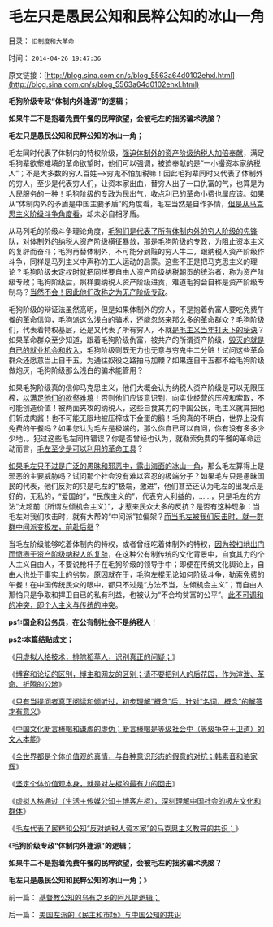 # 毛左只是愚民公知和民粹公知的冰山一角

目录： `旧制度和大革命` 

时间： `2014-04-26 19:47:36` 

原文链接：[http://blog.sina.com.cn/s/blog_5563a64d0102ehxl.html](http://blog.sina.com.cn/s/blog_5563a64d0102ehxl.html)

**毛狗阶级专政“体制内外逢源”的逻辑**；

**如果牛二不是抱着免费午餐的民粹欲望，会被毛左的拙劣骗术洗脑？**

**毛左只是愚民公知和民粹公知的冰山一角；**



毛左同时代表了体制内的特权阶级，[强迫体制外的资产阶级纳税人加倍奉献](../../../2013/1/15/苏杭现象“信仰政府创造价值”的民粹！制造了“无限制加税”.md)，满足毛狗辈欲壑难填的革命欲望时，他们可以强调，被迫奉献的是“一小撮资本家纳税人”；不是大多数的穷人百姓——>穷鬼不怕加税嘛！因此毛狗辈同时又代表了体制外的穷人，至少是代表穷人们，让资本家出血，替穷人出了一口仇富的气，也算是为人民服务的一种！毛狗阶级的专政为民出气，收点利已的革命小费也属应该。如果从“体制内外的矛盾是中国主要矛盾”的角度看，毛左当然是自作多情，[但是从马克思主义阶级斗争角度看](../../../2012/9/7/阶级斗争观念的宗教渊源，法西斯主义.md)，却未必自相矛盾。

从马列毛的阶级斗争理论角度，[毛狗们是代表了所有体制内外的穷人阶级的先锋](../../../2009/7/30/十几亿体制外老百姓的利益由谁呼吁.md)队，对体制外的纳税人资产阶级横征暴敛，那是毛狗阶级的专政，为阻止资本主义的复辟而奋斗；毛狗再替体制外，不可能分到赃的穷人牛二，跟纳税人资产阶级作斗争，同样是马列主义中声称的工人运动的启蒙。这些不正是把马克思主义的理论？毛狗阶级未定权时就把同样要自由人资产阶级纳税朝贡的统治者，称为资产阶级专政；毛狗阶级后，照样要纳税人资产阶级进贡，难道毛狗会自称是资产阶级专制鸟？[当然不会！因此他们改称之为无产阶级专政](../../../2009/8/6/谁能代表了今天全中国的劳动者利益？.md)。

毛狗阶级的辩证法虽然高明，但是如果体制外的穷人，不是抱着仇富人要吃免费午餐的革命信仰，毛狗派这么浅白的骗术，还能忽悠来那么多的革命群众？毛狗阶级们，代表着特权基层，还是又代表了所有穷人，不就[是毛主义当年打天下的秘诀](../../../2010/2/21/小农意识是中国农村的灾星.md)？如果革命群众至少知道，跟着毛狗阶级仇富，被共产的所谓资产阶级，[毁灭的就是自已的就业机会和收入](../../../2010/1/14/为什么说资产阶级就是工人阶级自已？.md)，毛狗阶级则既无力也无意与穷鬼牛二分赃！试问这些革命群众还愿意当上自干五，为通往奴役之路拍马加鞭？如果连自干五都不给毛狗阶级做炮灰，毛狗阶级那么浅白的骗术能管用？

如果毛狗阶级真的信仰马克思主义，他们大概会认为纳税人资产阶级是可以无限压榨，[以满足他们的欲壑难填](../../../2009/8/6/有破坏无建设的血酬英雄值多少良心赏赐？.md)！否则他们应该意识到，向实业经营的压榨和索取，不可能创造价值！被两面夹攻的纳税人，这些自食其力的中国公民，毛主义就算把他们斩成肉酱！也不可能无限地被压榨成下金蛋的鹅！毛狗真的不明白，世界上没有免费的午餐吗？如果您认为毛左是极端的，那么你自已可以自问，你有没有多多少少地，。犯过这些毛左同样错误？你是否曾经也认为，就勒索免费的午餐的革命运动而言，[毛左至少是可以利用的革命工具](../../../2010/10/21/民主斗士的民主素质太差了.md)？

[如果毛左只不过是广泛的愚昧和邪恶中，露出海面的冰山一角](../../../2014/1/1/“杀鸡儆猴的法家原则”和“扩大镇压的肃反原则”.md)，那么毛左算得上是邪恶的主要威胁吗？试问那个社会没有难以容忍的极端分子？如果毛左只是愚昧国民的代表，他们反对的只是毛左的“极端，激进”，他们甚至还认为毛左的出发点是好的，无私的，“爱国的”，“民族主义的”，代表穷人利益的，……，只是毛左的方法“太超前（所谓左倾机会主义）”，才惹来民众太多的反抗？是否有这种现象：当毛左对我们攻击时，就有大帮的“中间派”拉偏架？[而当毛左被我们反击时，就一群群中间派变极左，前赴后继](../../../2012/5/6/有极左的国家，没有极左的领导人；.md)？

当毛左阶级能够吃着体制内的特权，或者曾经吃着体制外的特权，[因为被扫地出门而愤懑于资产阶级纳税人的复辟](../../../2013/5/31/阶级的边际过渡和特供边际界定的“统治阶级”.md)，在这种公有制传统的文化背景中，自食其力的个人主义自由人，不要说枪杆子在毛狗阶级的领导手中；即便在传统文化舆论上，自由人也处于事实上的劣势。原因就在于，毛狗左棍无论如何阶级斗争，勒索免费的午餐！在中国传统民众的眼中，都只不过是“方法不当，左倾机会主义”；而自由人那怕只是争取和捍卫自已的私有利益，也被认为“不合均贫富的公平”。[此不可调和的冲突，即个人主义与传统的冲突](../../../2013/9/5/专制共同体的体制内外不可调和的矛盾和犬牙交错；.md)。

**ps1:国企和公务员，在公有制社会不是纳税人**！

**ps2:本篇结贴成文；**

《[用虚拟人格技术，排除稻草人，识别真正的问疑；](../../../2014/4/16/用虚拟人格技术，排除稻草人，识别真正的问疑.md)》

《[博客和论坛的区别，博主和网友的区别；请不要把别人的后花园，作为渲泄、革命、折腾的公地](../../../2014/4/17/博客和论坛的区别，博主和网友的区别.md)》

《[只有当提问者真正阅读和倾听过，初步理解“概念”后，针对“名词，概念”的解答才有意义](../../../2014/4/19/个人主义者面对的绝大部分提问是虚假的问疑.md)》

《[中国文化断言棒喝和谦虚的虚伪；断言棒喝是等级社会中（等级争夺＋卫道）的文人本能](../../../2014/4/20/外国文化的眼中，中国文化断言棒喝和谦虚的虚伪.md)》

《[全世界都是个体价值观的真情，与各种意识形态的假意的对抗；韩素音和骆家辉](../../../2014/4/21/个体价值观的真情与意识形态的假意，韩素音vs骆家辉.md)》

《[坚定个体价值观本身，就是对左棍的最有力的回击](../../../2014/4/22/坚定个体价值观本身，就是对左棍的最有力的回击.md)》

《[虚拟人格通过（生活＋传媒公知＋博客左棍），深刻理解中国社会的极左文化和群体](../../../2014/4/24/深刻理解中国社会的传统文化和群体.md)》

《[毛左代表了民粹和公知“反对纳税人资本家”的马克思主义教导的共识；](../../../2014/4/25/毛左只是公知和民粹公识中的激进者.md)》

《**毛狗阶级专政“体制内外逢源”的逻辑**；

**如果牛二不是抱着免费午餐的民粹欲望，会被毛左的拙劣骗术洗脑？**

**毛左只是愚民公知和民粹公知的冰山一角；**》

前一篇： [基督教公知的乌有之乡的阿凡提逻辑；](../../../2014/4/30/基督教公知的乌有之乡的阿凡提逻辑；.md)

后一篇： [美国左派的《民主和市场》与中国公知的共识](../../../2014/4/25/美国左派的《民主和市场》与中国公知的共识.md)

